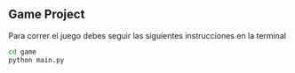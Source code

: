 ## Game Project ##

Para correr el juego debes seguir las siguientes instrucciones en la terminal

```sh 
cd game
python main.py

```